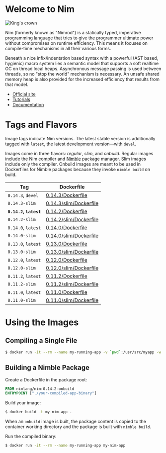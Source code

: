 # Welcome to Nim

![King's crown](https://raw.githubusercontent.com/nim-lang/assets/master/Art/logo-withBackground.png)

Nim (formerly known as "Nimrod") is a statically typed, imperative programming language that tries to give the programmer ultimate power without compromises on runtime efficiency. This means it focuses on compile-time mechanisms in all their various forms.

Beneath a nice infix/indentation based syntax with a powerful (AST based, hygienic) macro system lies a semantic model that supports a soft realtime GC on thread local heaps. Asynchronous message passing is used between threads, so no "stop the world" mechanism is necessary. An unsafe shared memory heap is also provided for the increased efficiency that results from that model.

- [Official site](http://nim-lang.org)
- [Tutorials](http://nim-lang.org/learn.html)
- [Documentation](http://nim-lang.org/documentation.html)

# Tags and Flavors

Image tags indicate Nim versions. The latest stable version is additionally tagged with `latest`, the latest development version—with `devel`.

Images come in three flavors: *regular*, *slim*, and *onbuild*. Regular images include the Nim compiler and [Nimble](https://github.com/nim-lang/nimble) package manager. Slim images include only the compiler. Onbuild images are meant to be used in Dockerfiles for Nimble packages because they invoke `nimble build` on build.

| Tag                    | Dockerfile                                                                                      |
| ---------------------- | ----------------------------------------------------------------------------------------------- |
| `0.14.3`, `devel`      | [0.14.3/Dockerfile](https://github.com/moigagoo/nimage/blob/master/0.14.3/Dockerfile)           |
| `0.14.3-slim`          | [0.14.3/slim/Dockerfile](https://github.com/moigagoo/nimage/blob/master/0.14.3/slim/Dockerfile) |
| **`0.14.2`, `latest`** | [0.14.2/Dockerfile](https://github.com/moigagoo/nimage/blob/master/0.14.2/Dockerfile)           |
| `0.14.2-slim`          | [0.14.2/slim/Dockerfile](https://github.com/moigagoo/nimage/blob/master/0.14.2/slim/Dockerfile) |
| `0.14.0`, `latest`     | [0.14.0/Dockerfile](https://github.com/moigagoo/nimage/blob/master/0.14.0/Dockerfile)           |
| `0.14.0-slim`          | [0.14.0/slim/Dockerfile](https://github.com/moigagoo/nimage/blob/master/0.14.0/slim/Dockerfile) |
| `0.13.0`, `latest`     | [0.13.0/Dockerfile](https://github.com/moigagoo/nimage/blob/master/0.13.0/Dockerfile)           |
| `0.13.0-slim`          | [0.13.0/slim/Dockerfile](https://github.com/moigagoo/nimage/blob/master/0.13.0/slim/Dockerfile) |
| `0.12.0`, `latest`     | [0.12.0/Dockerfile](https://github.com/moigagoo/nimage/blob/master/0.12.0/Dockerfile)           |
| `0.12.0-slim`          | [0.12.0/slim/Dockerfile](https://github.com/moigagoo/nimage/blob/master/0.12.0/slim/Dockerfile) |
| `0.11.2`, `latest`     | [0.11.2/Dockerfile](https://github.com/moigagoo/nimage/blob/master/0.11.2/Dockerfile)           |
| `0.11.2-slim`          | [0.11.2/slim/Dockerfile](https://github.com/moigagoo/nimage/blob/master/0.11.2/slim/Dockerfile) |
| `0.11.0`, `latest`     | [0.11.0/Dockerfile](https://github.com/moigagoo/nimage/blob/master/0.11.0/Dockerfile)           |
| `0.11.0-slim`          | [0.11.0/slim/Dockerfile](https://github.com/moigagoo/nimage/blob/master/0.11.0/slim/Dockerfile) |


# Using the Images

## Compiling a Single File

```bash
$ docker run -it --rm --name my-running-app -v `pwd`:/usr/src/myapp -w /usr/src/myapp nimlang/nim nim c -r your-nim-file.nim
```

## Building a Nimble Package

Create a Dockerfile in the package root:

```dockerfile
FROM nimlang/nim:0.14.2-onbuild
ENTRYPOINT ["./your-compiled-app-binary"]
```

Build your image:

```bash
$ docker build -t my-nim-app .
```

When an `onbuild` image is built, the package content is copied to the container working directory and the package is built with `nimble build`.

Run the compiled binary:

```bash
$ docker run -it --rm --name my-running-app my-nim-app
```